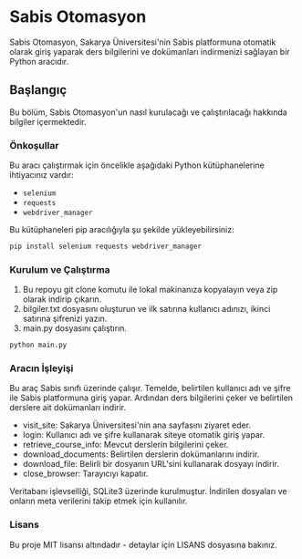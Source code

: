 # Sabis Otomasyon

Sabis Otomasyon, Sakarya Üniversitesi'nin Sabis platformuna otomatik olarak giriş yaparak ders bilgilerini ve dokümanları indirmenizi sağlayan bir Python aracıdır.

## Başlangıç

Bu bölüm, Sabis Otomasyon'un nasıl kurulacağı ve çalıştırılacağı hakkında bilgiler içermektedir.

### Önkoşullar

Bu aracı çalıştırmak için öncelikle aşağıdaki Python kütüphanelerine ihtiyacınız vardır:

- `selenium`
- `requests`
- `webdriver_manager`

Bu kütüphaneleri pip aracılığıyla şu şekilde yükleyebilirsiniz:

```bash
pip install selenium requests webdriver_manager
```

### Kurulum ve Çalıştırma

1. Bu repoyu git clone komutu ile lokal makinanıza kopyalayın veya zip olarak indirip çıkarın.
2. bilgiler.txt dosyasını oluşturun ve ilk satırına kullanıcı adınızı, ikinci satırına şifrenizi yazın.
3. main.py dosyasını çalıştırın.

```bash
python main.py
```

### Aracın İşleyişi

Bu araç Sabis sınıfı üzerinde çalışır. Temelde, belirtilen kullanıcı adı ve şifre ile Sabis platformuna giriş yapar. Ardından ders bilgilerini çeker ve belirtilen derslere ait dokümanları indirir.

 - visit_site: Sakarya Üniversitesi'nin ana sayfasını ziyaret eder.
 - login: Kullanıcı adı ve şifre kullanarak siteye otomatik giriş yapar.
 - retrieve_course_info: Mevcut derslerin bilgilerini çeker.
 - download_documents: Belirtilen derslerin dokümanlarını indirir.
 - download_file: Belirli bir dosyanın URL'sini kullanarak dosyayı indirir.
 - close_browser: Tarayıcıyı kapatır.

 Veritabanı işlevselliği, SQLite3 üzerinde kurulmuştur. İndirilen dosyaları ve onların meta verilerini takip etmek için kullanılır.

### Lisans

Bu proje MIT lisansı altındadır - detaylar için LISANS dosyasına bakınız.